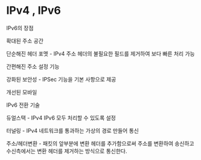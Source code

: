 # IPv4 , IPv6

IPv6의 장점

확대된 주소 공간

단순해진 헤더 포멧 - IPv4 주소 헤더의 불필요한 필드를 제거하여 보다 빠른 처리 가능

간편해진 주소 설정 기능 

강화된 보안성 - IPSec 기능을 기본 사항으로 제공

개선된 모바일 

IPv6 전환 기술

듀얼스택 - IPv4 IPv6 모두 처리할 수 있도록 설정

터널링 - IPv4 네트워크를 통과하는 가상의 경로 만들어 통신

주소/헤더변환  - 패킷의 앞부분에 변환 헤더를 추가함으로써 주소를 변환하여 송신하고 수신측에서는 변환 헤더를 제거하는 방식으로 통신한다.




